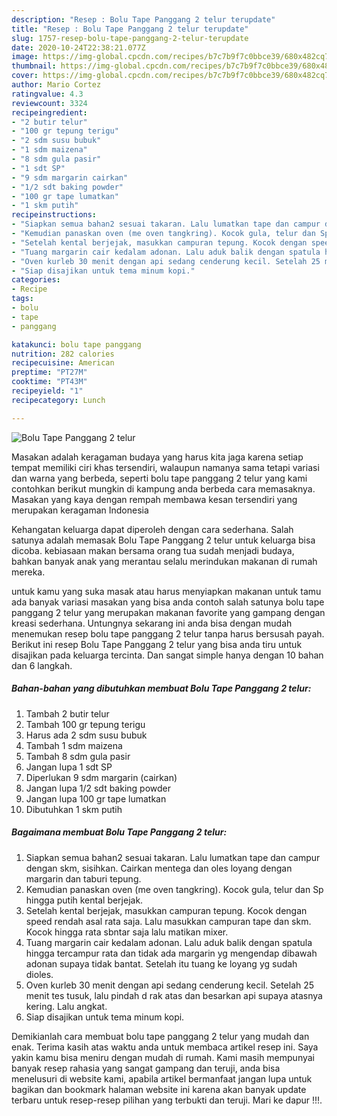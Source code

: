 ```yaml
---
description: "Resep : Bolu Tape Panggang 2 telur terupdate"
title: "Resep : Bolu Tape Panggang 2 telur terupdate"
slug: 1757-resep-bolu-tape-panggang-2-telur-terupdate
date: 2020-10-24T22:38:21.077Z
image: https://img-global.cpcdn.com/recipes/b7c7b9f7c0bbce39/680x482cq70/bolu-tape-panggang-2-telur-foto-resep-utama.jpg
thumbnail: https://img-global.cpcdn.com/recipes/b7c7b9f7c0bbce39/680x482cq70/bolu-tape-panggang-2-telur-foto-resep-utama.jpg
cover: https://img-global.cpcdn.com/recipes/b7c7b9f7c0bbce39/680x482cq70/bolu-tape-panggang-2-telur-foto-resep-utama.jpg
author: Mario Cortez
ratingvalue: 4.3
reviewcount: 3324
recipeingredient:
- "2 butir telur"
- "100 gr tepung terigu"
- "2 sdm susu bubuk"
- "1 sdm maizena"
- "8 sdm gula pasir"
- "1 sdt SP"
- "9 sdm margarin cairkan"
- "1/2 sdt baking powder"
- "100 gr tape lumatkan"
- "1 skm putih"
recipeinstructions:
- "Siapkan semua bahan2 sesuai takaran. Lalu lumatkan tape dan campur dengan skm, sisihkan. Cairkan mentega dan oles loyang dengan margarin dan taburi tepung."
- "Kemudian panaskan oven (me oven tangkring). Kocok gula, telur dan Sp hingga putih kental berjejak."
- "Setelah kental berjejak, masukkan campuran tepung. Kocok dengan speed rendah asal rata saja. Lalu masukkan campuran tape dan skm. Kocok hingga rata sbntar saja lalu matikan mixer."
- "Tuang margarin cair kedalam adonan. Lalu aduk balik dengan spatula hingga tercampur rata dan tidak ada margarin yg mengendap dibawah adonan supaya tidak bantat. Setelah itu tuang ke loyang yg sudah dioles."
- "Oven kurleb 30 menit dengan api sedang cenderung kecil. Setelah 25 menit tes tusuk, lalu pindah d rak atas dan besarkan api supaya atasnya kering. Lalu angkat."
- "Siap disajikan untuk tema minum kopi."
categories:
- Recipe
tags:
- bolu
- tape
- panggang

katakunci: bolu tape panggang 
nutrition: 282 calories
recipecuisine: American
preptime: "PT27M"
cooktime: "PT43M"
recipeyield: "1"
recipecategory: Lunch

---
```



![Bolu Tape Panggang 2 telur](https://img-global.cpcdn.com/recipes/b7c7b9f7c0bbce39/680x482cq70/bolu-tape-panggang-2-telur-foto-resep-utama.jpg)

Masakan adalah keragaman budaya yang harus kita jaga karena setiap tempat memiliki ciri khas tersendiri, walaupun namanya sama tetapi variasi dan warna yang berbeda, seperti bolu tape panggang 2 telur yang kami contohkan berikut mungkin di kampung anda berbeda cara memasaknya. Masakan yang kaya dengan rempah membawa kesan tersendiri yang merupakan keragaman Indonesia

Kehangatan keluarga dapat diperoleh dengan cara sederhana. Salah satunya adalah memasak Bolu Tape Panggang 2 telur untuk keluarga bisa dicoba. kebiasaan makan bersama orang tua sudah menjadi budaya, bahkan banyak anak yang merantau selalu merindukan makanan di rumah mereka.



untuk kamu yang suka masak atau harus menyiapkan makanan untuk tamu ada banyak variasi masakan yang bisa anda contoh salah satunya bolu tape panggang 2 telur yang merupakan makanan favorite yang gampang dengan kreasi sederhana. Untungnya sekarang ini anda bisa dengan mudah menemukan resep bolu tape panggang 2 telur tanpa harus bersusah payah.
Berikut ini resep Bolu Tape Panggang 2 telur yang bisa anda tiru untuk disajikan pada keluarga tercinta. Dan sangat simple hanya dengan 10 bahan dan 6 langkah.


<!--inarticleads1-->

##### Bahan-bahan yang dibutuhkan membuat Bolu Tape Panggang 2 telur:

1. Tambah 2 butir telur
1. Tambah 100 gr tepung terigu
1. Harus ada 2 sdm susu bubuk
1. Tambah 1 sdm maizena
1. Tambah 8 sdm gula pasir
1. Jangan lupa 1 sdt SP
1. Diperlukan 9 sdm margarin (cairkan)
1. Jangan lupa 1/2 sdt baking powder
1. Jangan lupa 100 gr tape lumatkan
1. Dibutuhkan 1 skm putih




<!--inarticleads2-->

##### Bagaimana membuat  Bolu Tape Panggang 2 telur:

1. Siapkan semua bahan2 sesuai takaran. Lalu lumatkan tape dan campur dengan skm, sisihkan. Cairkan mentega dan oles loyang dengan margarin dan taburi tepung.
1. Kemudian panaskan oven (me oven tangkring). Kocok gula, telur dan Sp hingga putih kental berjejak.
1. Setelah kental berjejak, masukkan campuran tepung. Kocok dengan speed rendah asal rata saja. Lalu masukkan campuran tape dan skm. Kocok hingga rata sbntar saja lalu matikan mixer.
1. Tuang margarin cair kedalam adonan. Lalu aduk balik dengan spatula hingga tercampur rata dan tidak ada margarin yg mengendap dibawah adonan supaya tidak bantat. Setelah itu tuang ke loyang yg sudah dioles.
1. Oven kurleb 30 menit dengan api sedang cenderung kecil. Setelah 25 menit tes tusuk, lalu pindah d rak atas dan besarkan api supaya atasnya kering. Lalu angkat.
1. Siap disajikan untuk tema minum kopi.




Demikianlah cara membuat bolu tape panggang 2 telur yang mudah dan enak. Terima kasih atas waktu anda untuk membaca artikel resep ini. Saya yakin kamu bisa meniru dengan mudah di rumah. Kami masih mempunyai banyak resep rahasia yang sangat gampang dan teruji, anda bisa menelusuri di website kami, apabila artikel bermanfaat jangan lupa untuk bagikan dan bookmark halaman website ini karena akan banyak update terbaru untuk resep-resep pilihan yang terbukti dan teruji. Mari ke dapur !!!. 
